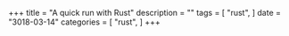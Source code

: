 +++
title = "A quick run with Rust"
description = ""
tags = [
    "rust",
]
date = "3018-03-14"
categories = [
    "rust",
]
+++